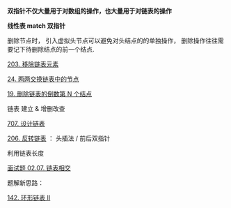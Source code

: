 **双指针不仅大量用于对数组的操作，也大量用于对链表的操作**



**线性表 match 双指针**



删除节点时， 引入虚拟头节点可以避免对头结点的的单独操作，  删除操作往往需要记下待删除结点的前一个结点.

[203. 移除链表元素](https://leetcode-cn.com/problems/remove-linked-list-elements/)

[24. 两两交换链表中的节点](https://leetcode-cn.com/problems/swap-nodes-in-pairs/)

[19. 删除链表的倒数第 N 个结点](https://leetcode-cn.com/problems/remove-nth-node-from-end-of-list/)



链表 建立 & 增删改查

[707. 设计链表](https://leetcode-cn.com/problems/design-linked-list/)





[206. 反转链表](https://leetcode-cn.com/problems/reverse-linked-list/) ： 头插法  /  前后双指针





利用链表长度

[面试题 02.07. 链表相交](https://leetcode-cn.com/problems/intersection-of-two-linked-lists-lcci/)





题解新思路：

[142. 环形链表 II](https://leetcode-cn.com/problems/linked-list-cycle-ii/)


